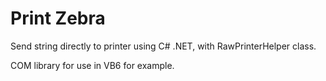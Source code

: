 # Print Zebra
Send string directly to printer using C# .NET, with RawPrinterHelper class.

COM library for use in VB6 for example.
